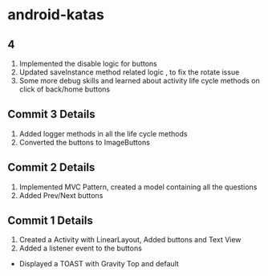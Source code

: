 # android-katas
## 4
1. Implemented the disable logic for buttons
2. Updated saveInstance method related logic , to fix the rotate issue
3. Some more debug skills and learned about activity life cycle methods on click of back/home buttons

## Commit 3 Details
1. Added logger methods in all the life cycle methods
2. Converted the buttons to ImageButtons

## Commit 2 Details
1. Implemented MVC Pattern, created a model containing all the questions
2. Added Prev/Next buttons


## Commit 1 Details
1. Created a Activity with LinearLayout, Added buttons and Text View
2. Added a listener event to the buttons
* Displayed a TOAST with Gravity Top and default
